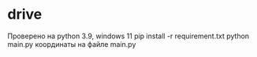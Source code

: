 # drive
Проверено на python 3.9, windows 11
pip install -r requirement.txt
python main.py
координаты на файле main.py
